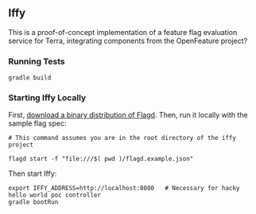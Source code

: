 ## Iffy

This is a proof-of-concept implementation of a feature flag evaluation service for Terra,
integrating components from the OpenFeature project?


### Running Tests

    gradle build

### Starting Iffy Locally

First, [download a binary distribution of Flagd](https://flagd.dev/installation/). Then, run it
locally with the sample flag spec:

    # This command assumes you are in the root directory of the iffy project

    flagd start -f "file:///$( pwd )/flagd.example.json"

Then start Iffy:

    export IFFY_ADDRESS=http://localhost:8080   # Necessary for hacky hello world poc controller
    gradle bootRun
